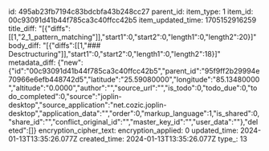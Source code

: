 id: 495ab23fb7194c83bdcbfa43b248cc27
parent_id: 
item_type: 1
item_id: 00c93091d41b44f785ca3c40ffcc42b5
item_updated_time: 1705152916259
title_diff: "[{\"diffs\":[[1,\"2_1_pattern_matching\"]],\"start1\":0,\"start2\":0,\"length1\":0,\"length2\":20}]"
body_diff: "[{\"diffs\":[[1,\"### Desctructuring\"]],\"start1\":0,\"start2\":0,\"length1\":0,\"length2\":18}]"
metadata_diff: {"new":{"id":"00c93091d41b44f785ca3c40ffcc42b5","parent_id":"95f9ff2b29994e70966e6efb448742d5","latitude":"25.59080000","longitude":"85.13480000","altitude":"0.0000","author":"","source_url":"","is_todo":0,"todo_due":0,"todo_completed":0,"source":"joplin-desktop","source_application":"net.cozic.joplin-desktop","application_data":"","order":0,"markup_language":1,"is_shared":0,"share_id":"","conflict_original_id":"","master_key_id":"","user_data":""},"deleted":[]}
encryption_cipher_text: 
encryption_applied: 0
updated_time: 2024-01-13T13:35:26.077Z
created_time: 2024-01-13T13:35:26.077Z
type_: 13
